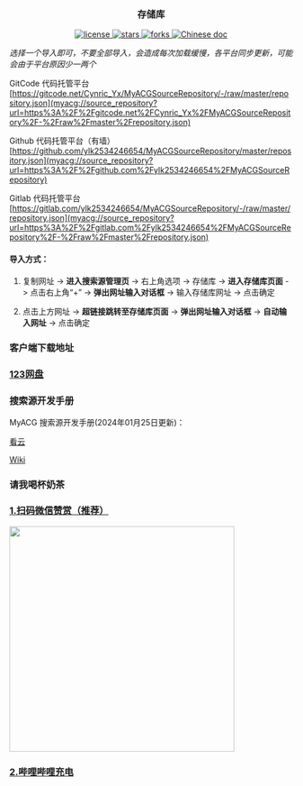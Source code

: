 ### <div align="center">存储库</div>

<p align="center">
    <a href="https://github.com/ylk2534246654/MyACGSourceRepository">
        <img alt="license" src="https://img.shields.io/github/license/ylk2534246654/MyACGSourceRepository" />
    </a>
    <a href="https://github.com/ylk2534246654/MyACGSourceRepository">
        <img alt="stars" src="https://img.shields.io/badge/dynamic/json?color=blue&label=stars&query=stargazers_count&url=https://api.github.com/repos/ylk2534246654/MyACGSourceRepository"/>
    </a>
    <a href="https://github.com/ylk2534246654/MyACGSourceRepository">
        <img alt="forks" src="https://img.shields.io/badge/dynamic/json?color=blue&label=forks&query=forks_count&url=https://api.github.com/repos/ylk2534246654/MyACGSourceRepository" />
    </a>
    <a href="https://github.com/ylk2534246654/MyACGSourceRepository">
        <img alt="Chinese doc" src="https://img.shields.io/badge/文档-简体中文-blue" />
    </a>
</p>

*选择一个导入即可，不要全部导入，会造成每次加载缓慢，各平台同步更新，可能会由于平台原因少一两个*

GitCode 代码托管平台
[https://gitcode.net/Cynric_Yx/MyACGSourceRepository/-/raw/master/repository.json](myacg://source_repository?url=https%3A%2F%2Fgitcode.net%2FCynric_Yx%2FMyACGSourceRepository%2F-%2Fraw%2Fmaster%2Frepository.json)

Github 代码托管平台（有墙）
[https://github.com/ylk2534246654/MyACGSourceRepository/master/repository.json](myacg://source_repository?url=https%3A%2F%2Fgithub.com%2Fylk2534246654%2FMyACGSourceRepository)

Gitlab 代码托管平台
[https://gitlab.com/ylk2534246654/MyACGSourceRepository/-/raw/master/repository.json](myacg://source_repository?url=https%3A%2F%2Fgitlab.com%2Fylk2534246654%2FMyACGSourceRepository%2F-%2Fraw%2Fmaster%2Frepository.json)

#### 导入方式：

 1. 复制网址 -> **进入搜索源管理页** -> 右上角选项 -> 存储库 -> **进入存储库页面** -> 点击右上角“+” -> **弹出网址输入对话框** -> 输入存储库网址 -> 点击确定

 2. 点击上方网址 -> **超链接跳转至存储库页面** -> **弹出网址输入对话框** -> **自动输入网址** -> 点击确定

### 客户端下载地址

### [123网盘](https://www.123pan.com/s/NS2UVv-nEs53)

### 搜索源开发手册

MyACG 搜索源开发手册(2024年01月25日更新)：

[看云](https://www.kancloud.cn/ylk2534246654/myacg/3014260)

[Wiki](https://github.com/ylk2534246654/MyACGSourceRepository/wiki/%E6%90%9C%E7%B4%A2%E6%BA%90%E5%BC%80%E5%8F%91%E6%89%8B%E5%86%8C)

### 请我喝杯奶茶

### [1.扫码微信赞赏（推荐）](https://gitlab.com/ylk2534246654/MyACGSourceRepository/-/raw/master/assets/mm_reward_qrcode.png) 

<img src="https://gitlab.com/ylk2534246654/MyACGSourceRepository/-/raw/master/assets/mm_reward_qrcode.png" width="400">

### [2.哔哩哔哩充电](https://space.bilibili.com/65987144) 